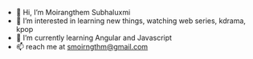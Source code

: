 - 👋 Hi, I’m Moirangthem Subhaluxmi
- 👀 I’m interested in learning new things, watching web series, kdrama, kpop
- 🌱 I’m currently learning Angular and Javascript
- 📫 reach me at smoirngthm@gmail.com

<!---
MoirangthemSubhaluxmi/MoirangthemSubhaluxmi is a ✨ special ✨ repository because its `README.md` (this file) appears on your GitHub profile.
You can click the Preview link to take a look at your changes.
--->
